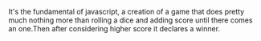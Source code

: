 It's the fundamental of javascript, a creation of a game that does pretty much nothing more than rolling a dice and adding score until there comes an one.Then after considering higher score it declares a winner.
